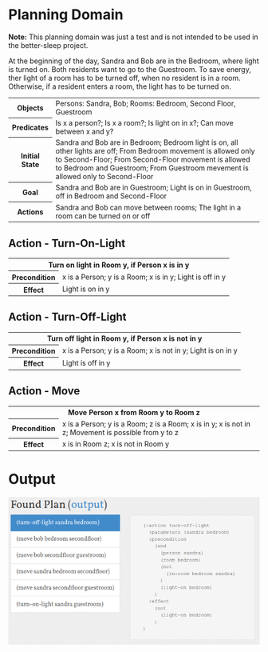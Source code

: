 # Planning Domain

**Note:** This planning domain was just a test and is not
intended to be used in the better-sleep project.

At the beginning of the day, Sandra and Bob are
in the Bedroom, where light is turned on.
Both residents want to go to the Guestroom.
To save energy, ther light of a room has to
be turned off, when no resident is in a room.
Otherwise, if a resident enters a room, the 
light has to be turned on.

<table>
    <tr>
        <th>Objects</th>
        <td>
            Persons: Sandra, Bob;
            Rooms: Bedroom, Second Floor, Guestroom
        </td>
    </tr>
    <tr>
        <th>Predicates</th>
        <td>
            Is x a person?;
            Is x a room?;
            Is light on in x?;
            Can move between x and y?
        </td>
    </tr>
    <tr>
        <th>Initial State</th>
        <td>
            Sandra and Bob are in Bedroom;
            Bedroom light is on, all other lights
            are off;
            From Bedroom movement is allowed only to 
            Second-Floor;
            From Second-Floor movement is allowed to
            Bedroom and Guestroom;
            From Guestroom mevement is allowed only to
            Second-Floor
        </td>
    </tr>
    <tr>
        <th>Goal</th>
        <td>
            Sandra and Bob are in Guestroom;
            Light is on in Guestroom, off in
            Bedroom and Second-Floor
        </td>
    </tr>
    <tr>
        <th>Actions</th>
        <td>
            Sandra and Bob can move between rooms;
            The light in a room can be turned on
            or off
        </td>
    </tr>
</table>

## Action - Turn-On-Light

<table>
    <tr>
        <th colspan="2">
            Turn on light in Room y, if Person x is in y
        </th>
    </tr>
    <tr>
        <th>Precondition</th>
        <td>
            x is a Person;
            y is a Room;
            x is in y;
            Light is off in y
        </td>
    </tr>
    <tr>
        <th>Effect</th>
        <td>Light is on in y</td>
    </tr>
</table>

## Action - Turn-Off-Light

<table>
    <tr>
        <th colspan="2">
            Turn off light in Room y, if Person x is not in y
        </th>
    </tr>
    <tr>
        <th>Precondition</th>
        <td>
            x is a Person;
            y is a Room;
            x is not in y;
            Light is on in y
        </td>
    </tr>
    <tr>
        <th>Effect</th>
        <td>Light is off in y</td>
    </tr>
</table>

## Action - Move

<table>
    <tr>
        <th colspan="2">
            Move Person x from Room y to Room z
        </th>
    </tr>
    <tr>
        <th>Precondition</th>
        <td>
            x is a Person;
            y is a Room;
            z is a Room;
            x is in y;
            x is not in z;
            Movement is possible from y to z
        </td>
    </tr>
    <tr>
        <th>Effect</th>
        <td>x is in Room z; x is not in Room y</td>
    </tr>
</table>

# Output

![generated-plan](./plan.png)

